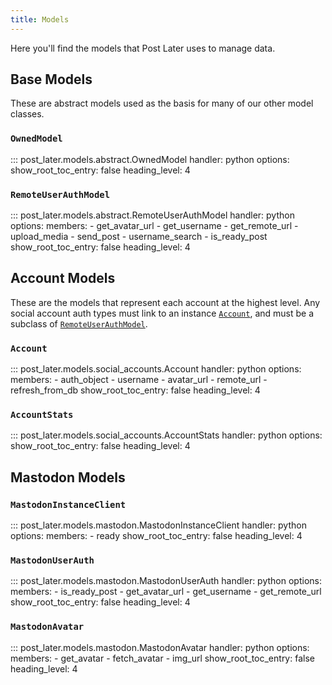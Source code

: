```yaml
---
title: Models
---
```


Here you'll find the models that Post Later uses to manage data.

## Base Models

These are abstract models used as the basis for many of our other model classes.

### `OwnedModel`

::: post_later.models.abstract.OwnedModel
    handler: python
    options:
      show_root_toc_entry: false
      heading_level: 4
      
### `RemoteUserAuthModel`

::: post_later.models.abstract.RemoteUserAuthModel
    handler: python
    options:
      members:
        - get_avatar_url
        - get_username
        - get_remote_url
        - upload_media
        - send_post
        - username_search
        - is_ready_post
      show_root_toc_entry: false
      heading_level: 4

## Account Models

These are the models that represent each account at the highest level. Any social account auth types
must link to an instance [`Account`](#account), and must be a subclass of [`RemoteUserAuthModel`](#remoteuserauthmodel).

### `Account`

::: post_later.models.social_accounts.Account
    handler: python
    options:
      members:
        - auth_object
        - username
        - avatar_url
        - remote_url
        - refresh_from_db
      show_root_toc_entry: false
      heading_level: 4
      
### `AccountStats`

::: post_later.models.social_accounts.AccountStats
    handler: python
    options:
      show_root_toc_entry: false
      heading_level: 4

## Mastodon Models

### `MastodonInstanceClient`

::: post_later.models.mastodon.MastodonInstanceClient
    handler: python
    options:
      members:
        - ready
      show_root_toc_entry: false
      heading_level: 4

### `MastodonUserAuth`

::: post_later.models.mastodon.MastodonUserAuth
    handler: python
    options:
      members:
        - is_ready_post
        - get_avatar_url
        - get_username
        - get_remote_url
      show_root_toc_entry: false
      heading_level: 4

### `MastodonAvatar`

::: post_later.models.mastodon.MastodonAvatar
    handler: python
    options:
      members:
        - get_avatar
        - fetch_avatar
        - img_url
      show_root_toc_entry: false
      heading_level: 4
